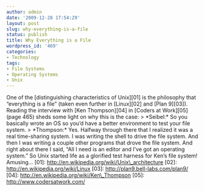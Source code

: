 ```yaml
---
author: admin
date: '2009-12-28 17:54:29'
layout: post
slug: why-everything-is-a-file
status: publish
title: Why Everything is a File
wordpress_id: '469'
categories:
- Technology
tags:
- File Systems
- Operating Systems
- Unix
---
```


One of the [distinguishing characteristics of Unix][01] is the
philosophy that “everything is a file” (taken even further in
[Linux][02] and [Plan 9][03]). Reading the interview with [Ken
Thompson][04] in [Coders at Work][05] (page 465) sheds some light on why
this is the case: \> \*Seibel:\* So you basically wrote an OS so you’d
have a better environment to test your file system. \> \*Thompson:\*
Yes. Halfway through there that I realized it was a real time-sharing
system. I was writing the shell to drive the file system. And then I was
writing a couple other programs that drove the file system. And right
about there I said, “All I need is an editor and I’ve got an operating
system.” So Unix started life as a glorified test harness for Ken’s file
system! Amusing… [01]: http://en.wikipedia.org/wiki/Unix\_architecture
[02]: http://en.wikipedia.org/wiki/Linux [03]:
http://plan9.bell-labs.com/plan9/ [04]:
http://en.wikipedia.org/wiki/Ken\_Thompson [05]:
http://www.codersatwork.com/
